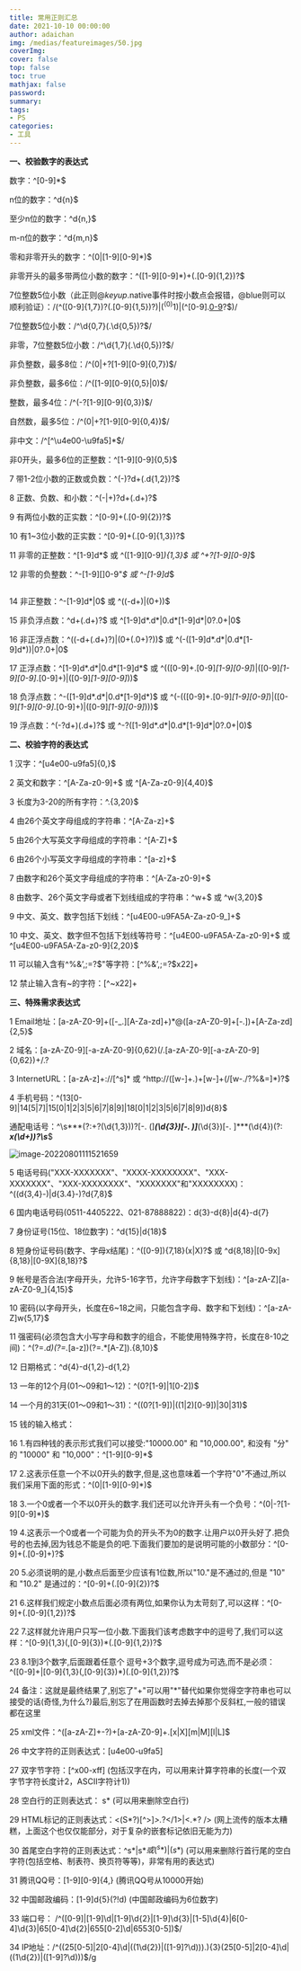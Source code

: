 ```yaml
---
title: 常用正则汇总
date: 2021-10-10 00:00:00
author: adaichan
img: /medias/featureimages/50.jpg
coverImg:
cover: false
top: false
toc: true
mathjax: false
password:
summary: 
tags:
- PS
categories:
- 工具
---
```


**一、校验数字的表达式**

数字：^[0-9]*$

n位的数字：^d{n}$

至少n位的数字：^d{n,}$

m-n位的数字：^d{m,n}$

零和非零开头的数字：^(0|[1-9][0-9]*)$

非零开头的最多带两位小数的数字：^([1-9][0-9]*)+(.[0-9]{1,2})?$

7位整数5位小数（此正则@*keyup*.native事件时按小数点会报错，@blue则可以顺利验证）：/(^([0-9]{1,7})?(\.[0-9]{1,5})?$)|(^(0){1}$)|(^[0-9]\.[0-9]([0-9])?$)/

7位整数5位小数：/^\d{0,7}(\.\d{0,5})?$/

非零，7位整数5位小数：/^\d{1,7}(\.\d{0,5})?$/

非负整数，最多8位：/^(0|\+?[1-9][0-9]{0,7})$/

非负整数，最多6位：/^([1-9][0-9]{0,5}|0)$/

整数，最多4位：/^(-?[1-9][0-9]{0,3})$/

自然数，最多5位：/^(0|\+?[1-9][0-9]{0,4})$/

非中文：/^[^\u4e00-\u9fa5]*$/

非0开头，最多6位的正整数：^[1-9][0-9]{0,5}$

7 带1-2位小数的正数或负数：^(-)?d+(.d{1,2})?$

8 正数、负数、和小数：^(-|+)?d+(.d+)?$

9 有两位小数的正实数：^[0-9]+(.[0-9]{2})?$

10 有1~3位小数的正实数：^[0-9]+(.[0-9]{1,3})?$

11 非零的正整数：^[1-9]d*$ 或 ^([1-9][0-9]*){1,3}$ 或 ^+?[1-9][0-9]*$

12 非零的负整数：^-[1-9][]0-9"*$ 或 ^-[1-9]d*$

```

```

14 非正整数：^-[1-9]d*|0$ 或 ^((-d+)|(0+))$

15 非负浮点数：^d+(.d+)?$ 或 ^[1-9]d*.d*|0.d*[1-9]d*|0?.0+|0$

16 非正浮点数：^((-d+(.d+)?)|(0+(.0+)?))$ 或 ^(-([1-9]d*.d*|0.d*[1-9]d*))|0?.0+|0$

17 正浮点数：^[1-9]d*.d*|0.d*[1-9]d*$ 或 ^(([0-9]+.[0-9]*[1-9][0-9]*)|([0-9]*[1-9][0-9]*.[0-9]+)|([0-9]*[1-9][0-9]*))$

18 负浮点数：^-([1-9]d*.d*|0.d*[1-9]d*)$ 或 ^(-(([0-9]+.[0-9]*[1-9][0-9]*)|([0-9]*[1-9][0-9]*.[0-9]+)|([0-9]*[1-9][0-9]*)))$

19 浮点数：^(-?d+)(.d+)?$ 或 ^-?([1-9]d*.d*|0.d*[1-9]d*|0?.0+|0)$

 

**二、校验字符的表达式**

1 汉字：^[u4e00-u9fa5]{0,}$

2 英文和数字：^[A-Za-z0-9]+$ 或 ^[A-Za-z0-9]{4,40}$

3 长度为3-20的所有字符：^.{3,20}$

4 由26个英文字母组成的字符串：^[A-Za-z]+$

5 由26个大写英文字母组成的字符串：^[A-Z]+$

6 由26个小写英文字母组成的字符串：^[a-z]+$

7 由数字和26个英文字母组成的字符串：^[A-Za-z0-9]+$

8 由数字、26个英文字母或者下划线组成的字符串：^w+$ 或 ^w{3,20}$

9 中文、英文、数字包括下划线：^[u4E00-u9FA5A-Za-z0-9_]+$

10 中文、英文、数字但不包括下划线等符号：^[u4E00-u9FA5A-Za-z0-9]+$ 或 ^[u4E00-u9FA5A-Za-z0-9]{2,20}$

11 可以输入含有^%&’,;=?$"等字符：[^%&’,;=?$x22]+

12 禁止输入含有~的字符：[^~x22]+

 

**三、特殊需求表达式**

1 Email地址：[a-zA-Z0-9]+([-_.][A-Za-zd]+)*@([a-zA-Z0-9]+[-.])+[A-Za-zd]{2,5}$

2 域名：[a-zA-Z0-9][-a-zA-Z0-9]{0,62}(/.[a-zA-Z0-9][-a-zA-Z0-9]{0,62})+/.?

3 InternetURL：[a-zA-z]+://[^s]* 或 ^http://([w-]+.)+[w-]+(/[w-./?%&=]*)?$

4 手机号码：^(13[0-9]|14[5|7]|15[0|1|2|3|5|6|7|8|9]|18[0|1|2|3|5|6|7|8|9])d{8}$

通配电话号：^\s***(?:\+?(\d{1,3}))?[-. (]***(\d{3})[-. )]***(\d{3})[-. ]***(\d{4})(?: ***x(\d+))?\s***$

![image-20220801111521659](C:\Users\13226\AppData\Roaming\Typora\typora-user-images\image-20220801111521659.png)

5 电话号码("XXX-XXXXXXX"、"XXXX-XXXXXXXX"、"XXX-XXXXXXX"、"XXX-XXXXXXXX"、"XXXXXXX"和"XXXXXXXX)：^((d{3,4}-)|d{3.4}-)?d{7,8}$  

6 国内电话号码(0511-4405222、021-87888822)：d{3}-d{8}|d{4}-d{7}

7 身份证号(15位、18位数字)：^d{15}|d{18}$

8 短身份证号码(数字、字母x结尾)：^([0-9]){7,18}(x|X)?$ 或 ^d{8,18}|[0-9x]{8,18}|[0-9X]{8,18}?$

9 帐号是否合法(字母开头，允许5-16字节，允许字母数字下划线)：^[a-zA-Z][a-zA-Z0-9_]{4,15}$

10 密码(以字母开头，长度在6~18之间，只能包含字母、数字和下划线)：^[a-zA-Z]w{5,17}$

11 强密码(必须包含大小写字母和数字的组合，不能使用特殊字符，长度在8-10之间)：^(?=.*d)(?=.*[a-z])(?=.*[A-Z]).{8,10}$  

12 日期格式：^d{4}-d{1,2}-d{1,2}

13 一年的12个月(01～09和1～12)：^(0?[1-9]|1[0-2])$

14 一个月的31天(01～09和1～31)：^((0?[1-9])|((1|2)[0-9])|30|31)$  

15 钱的输入格式：

16 1.有四种钱的表示形式我们可以接受:"10000.00" 和 "10,000.00", 和没有 "分" 的 "10000" 和 "10,000"：^[1-9][0-9]*$  

17 2.这表示任意一个不以0开头的数字,但是,这也意味着一个字符"0"不通过,所以我们采用下面的形式：^(0|[1-9][0-9]*)$  

18 3.一个0或者一个不以0开头的数字.我们还可以允许开头有一个负号：^(0|-?[1-9][0-9]*)$  

19 4.这表示一个0或者一个可能为负的开头不为0的数字.让用户以0开头好了.把负号的也去掉,因为钱总不能是负的吧.下面我们要加的是说明可能的小数部分：^[0-9]+(.[0-9]+)?$  

20 5.必须说明的是,小数点后面至少应该有1位数,所以"10."是不通过的,但是 "10" 和 "10.2" 是通过的：^[0-9]+(.[0-9]{2})?$  

21 6.这样我们规定小数点后面必须有两位,如果你认为太苛刻了,可以这样：^[0-9]+(.[0-9]{1,2})?$  

22 7.这样就允许用户只写一位小数.下面我们该考虑数字中的逗号了,我们可以这样：^[0-9]{1,3}(,[0-9]{3})*(.[0-9]{1,2})?$  

23 8.1到3个数字,后面跟着任意个 逗号+3个数字,逗号成为可选,而不是必须：^([0-9]+|[0-9]{1,3}(,[0-9]{3})*)(.[0-9]{1,2})?$  

24 备注：这就是最终结果了,别忘了"+"可以用"*"替代如果你觉得空字符串也可以接受的话(奇怪,为什么?)最后,别忘了在用函数时去掉去掉那个反斜杠,一般的错误都在这里

25 xml文件：^([a-zA-Z]+-?)+[a-zA-Z0-9]+\.[x|X][m|M][l|L]$

26 中文字符的正则表达式：[u4e00-u9fa5]

27 双字节字符：[^x00-xff] (包括汉字在内，可以用来计算字符串的长度(一个双字节字符长度计2，ASCII字符计1))

28 空白行的正则表达式： s* (可以用来删除空白行)

29 HTML标记的正则表达式：<(S*?)[^>]*>.*?</1>|<.*? /> (网上流传的版本太糟糕，上面这个也仅仅能部分，对于复杂的嵌套标记依旧无能为力)

30 首尾空白字符的正则表达式：^s*|s*$或(^s*)|(s*$) (可以用来删除行首行尾的空白字符(包括空格、制表符、换页符等等)，非常有用的表达式)

31 腾讯QQ号：[1-9][0-9]{4,} (腾讯QQ号从10000开始)

32 中国邮政编码：[1-9]d{5}(?!d) (中国邮政编码为6位数字)

33 端口号： /^([0-9]|[1-9]\d|[1-9]\d{2}|[1-9]\d{3}|[1-5]\d{4}|6[0-4]\d{3}|65[0-4]\d{2}|655[0-2]\d|6553[0-5])$/

34 IP地址：/^((25[0-5]|2[0-4]\d|((1\d{2})|([1-9]?\d)))\.){3}(25[0-5]|2[0-4]\d|((1\d{2})|([1-9]?\d)))$/g